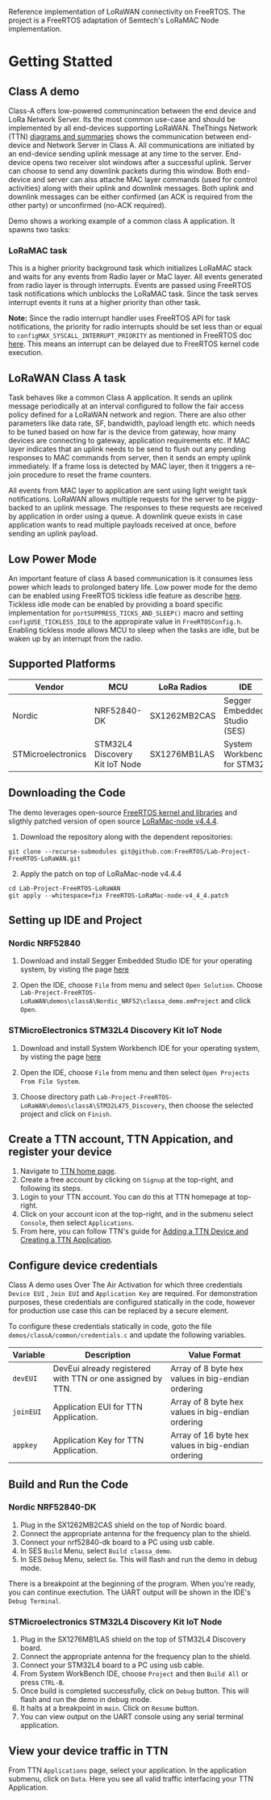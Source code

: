 Reference implementation of LoRaWAN connectivity on FreeRTOS. The project is a FreeRTOS adaptation of Semtech's LoRaMAC Node implementation.
# Getting Statted

## Class A demo

Class-A offers low-powered communincation between the end device and LoRa Network Server. Its the most common use-case and should be implemented by all end-devices supporting LoRaWAN. TheThings Network (TTN) [diagrams and summaries](https://www.thethingsnetwork.org/docs/lorawan/classes.html) shows the communication between end-device and Network Server in Class A. All communications are initiated by an end-device sending uplink message at any time to the server. End-device opens two receiver slot windows after a successful uplink. Server can choose to send any downlink packets during this window. Both end-device and server can alss attache MAC layer commands (used for control activities) along with their uplink and downlink messages. Both uplink and downlink messages can be either confirmed (an ACK is required from the other party) or unconfirmed (no-ACK required).

Demo shows a working example of a common class A application. It spawns two tasks:

### LoRaMAC task
This is a higher priority background task which initializes LoRaMAC stack and waits for any events from Radio layer or MaC layer. All events generated from radio layer is through interrupts. Events are passed using FreeRTOS task notifications which unblocks the LoRaMAC task. Since the task serves interrupt events it runs at a higher priority than other task.

**Note:** Since the radio interrupt handler uses FreeRTOS API for task notifications, the priority for radio interrupts should be set less than or equal to  `configMAX_SYSCALL_INTERRUPT_PRIORITY` as mentioned in FreeRTOS doc [here](https://www.freertos.org/a00110.html#kernel_priority). This means an interrupt can be delayed due to FreeRTOS kernel code execution.

## LoRaWAN Class A task
Task behaves like a common Class A application. It sends an uplink message periodically at an interval configured to follow the fair access policy defined for a LoRaWAN network and region. There are also other parameters like data rate, SF, bandwidth, payload length etc. which needs to be tuned based on how far is the device from gateway, how many devices are connecting to gateway, application requirements etc. If MAC layer indicates that an uplink needs to be send to flush out any pending responses to MAC commands from server, then it sends an empty uplink immediately. If a frame loss is detected by MAC layer, then it triggers a re-join procedure to reset the frame counters.

All events from MAC layer to application are sent using light weight task notifications. LoRaWAN allows multiple requests for the server to be piggy-backed to an uplink message. The responses to these requests are received by application in order using a queue. A downlink queue exists in case application wants to read multiple payloads received at once, before sending an uplink payload.

## Low Power Mode
An important feature of class A based communication is it consumes less power which leads to prolonged batery life. Low power mode for the demo can be enabled using FreeRTOS tickless idle feature as describe [here](https://www.freertos.org/low-power-tickless-rtos.html). Tickless idle mode can be enabled by providing a board specific implementation for `portSUPPRESS_TICKS_AND_SLEEP()` macro and setting `configUSE_TICKLESS_IDLE` to the appropirate value in `FreeRTOSConfig.h`. Enabling tickless mode allows MCU to sleep when the tasks are idle, but be waken up by an interrupt from the radio. 

## Supported Platforms
Vendor | MCU | LoRa Radios | IDE 
|----|----|----|----
Nordic | NRF52840-DK | SX1262MB2CAS | Segger Embedded Studio (SES)
STMicroelectronics | STM32L4 Discovery Kit IoT Node  | SX1276MB1LAS | System Workbench for STM32

## Downloading the Code
The demo leverages open-source [FreeRTOS kernel and libraries](https://github.com/aws/amazon-freertos) and sligthly patched version of open source
[LoRaMac-node v4.4.4](https://github.com/Lora-net/LoRaMac-node/tree/v4.4.4).

1) Download the repository along with the dependent repositories:
```
git clone --recurse-submodules git@github.com:FreeRTOS/Lab-Project-FreeRTOS-LoRaWAN.git
```
2) Apply the patch on top of LoRaMac-node v4.4.4

```
cd Lab-Project-FreeRTOS-LoRaWAN
git apply --whitespace=fix FreeRTOS-LoRaMac-node-v4_4_4.patch
```

## Setting up IDE and Project

### Nordic NRF52840

1) Download and install Segger Embedded Studio IDE for your operating system, by visting the page [here](https://www.segger.com/downloads/embedded-studio/)

2) Open the IDE, choose `File` from menu and select `Open Solution`. Choose `Lab-Project-FreeRTOS-LoRaWAN\demos\classA\Nordic_NRF52\classa_demo.emProject` and click `Open`.

### STMicroElectronics STM32L4 Discovery Kit IoT Node
1) Download and install System Workbench IDE for your operating system, by visting the page [here](https://www.st.com/en/development-tools/sw4stm32.html)

2) Open the IDE, choose `File` from menu and then select `Open Projects From File System`.

3) Choose directory path `Lab-Project-FreeRTOS-LoRaWAN\demos\classA\STM32L475_Discovery`, then choose the selected project and click on `Finish`.


## Create a TTN account, TTN Appication, and register your device
1) Navigate to [TTN home page](https://www.thethingsnetwork.org/).
2) Create a free account by clicking on `Signup` at the top-right, and following its steps.
3) Login to your TTN account. You can do this at TTN homepage at top-right.
4) Click on your account icon at the top-right, and in the submenu select `Console`, then select `Applications`.
6) From here, you can follow TTN's guide for [Adding a TTN Device and Creating a TTN Application](https://www.thethingsnetwork.org/docs/devices/registration.html).

## Configure device credentials

Class A demo uses Over The Air Activation for which three credentials `Device EUI` , `Join EUI` and `Application Key` are required. For demonstration purposes, these credentials are configured statically in the code, however for production use case this can be replaced by a secure element.

To configure these credentials statically in code, goto the file `demos/classA/common/credentials.c` and update the following variables.

Variable | Description | Value Format
----|----|----
`devEUI` | DevEui already registered with TTN or one assigned by TTN. | Array of 8 byte hex values in big-endian ordering
`joinEUI`| Application EUI for TTN Application.| Array of 8 byte hex values in big-endian ordering
`appkey` | Application Key for TTN Application.| Array of 16 byte hex values in big-endian ordering

## Build and Run the Code

### Nordic NRF52840-DK
1) Plug in the SX1262MB2CAS shield on the top of Nordic board.
2) Connect the appropriate antenna for the frequency plan to the shield.
3) Connect your nrf52840-dk board to a PC using usb cable.
4) In SES `Build` Menu, select `Build classa_demo`.
5) In SES `Debug` Menu, select `Go`. This will flash and run the demo in debug mode.

There is a breakpoint at the beginning of the program. When you're ready, you can continue exectution.
The UART output will be shown in the IDE's `Debug Terminal`.

### STMicroelectronics STM32L4 Discovery Kit IoT Node
1) Plug in the SX1276MB1LAS shield on the top of STM32L4 Discovery board.
2) Connect the appropriate antenna for the frequency plan to the shield.
3) Connect your STM32L4 board to a PC using usb cable.
4) From System WorkBench IDE, choose `Project` and then `Build All` or press `CTRL-B`.
5) Once build is completed successfully, click on `Debug` button. This will flash and run the demo in debug mode.
6) It halts at a breakpoint in `main`. Click on `Resume` button.
7) You can view output on the UART console using any serial terminal application.

## View your device traffic in TTN
From TTN `Applications` page, select your application. In the application submenu, click on `Data`. 
Here you see all valid traffic interfacing your TTN Application.
